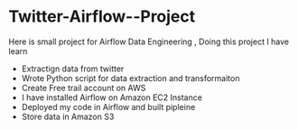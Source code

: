 # Twitter-Airflow--Project

Here is small project for Airflow Data Engineering , Doing this project I have learn 
- Extractign data from twitter 
- Wrote Python script for data extraction and transformaiton 
- Create Free trail account on AWS
- I have installed Airflow on Amazon EC2 Instance
- Deployed my code in Airflow and built pipleine 
- Store data in Amazon S3 
